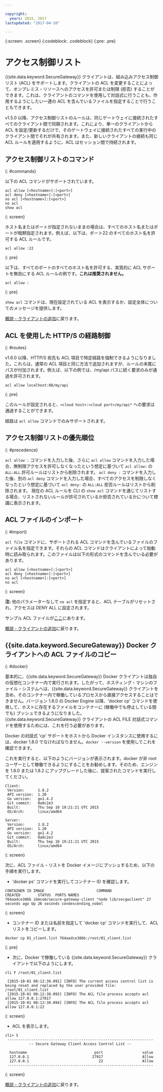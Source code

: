 ```yaml
---

copyright:
  years: 2015, 2017
lastupdated: "2017-04-10"

---
```

{:screen: .screen}
{:codeblock: .codeblock}
{:pre: .pre}

# アクセス制御リスト

{{site.data.keyword.SecureGateway}} クライアントは、組み込みアクセス制御リスト (ACL) をサポートします。クライアントの ACL を変更することによって、オンプレミス・リソースへのアクセスを許可または制限 (拒否) することができます。これは、クライアントのコマンドを使用して対話式に行うことも、作用するようにしたい一連の ACL を含んでいるファイルを指定することで行うこともできます。

v1.5.0 以降、アクセス制御リストのルールは、同じゲートウェイに接続されたすべてのクライアント間で同期されます。これにより、単一のクライアントから ACL を設定/更新するだけで、そのゲートウェイに接続されたすべての実行中のクライアント間でそれが共有されます。また、新しいクライアントの接続も同じ ACL ルールを適用するように、ACL はセッション間で持続されます。

## アクセス制御リストのコマンド
{: #commands}

以下の ACL コマンドがサポートされています。

```
acl allow [<hostname>]:[<port>]
acl deny [<hostname>]:[<port>]
no acl [<hostname>]:[<port>]
no acl
show acl
```
{: screen}

ホスト名またはポートが指定されないままの場合は、すべてのホスト名またはポートが暗黙指定されます。例えば、以下は、ポート22 のすべてのホスト名を許可する ACL ルールです。

```
acl allow :22
```
{: pre}

以下は、すべてのポートのすべてのホスト名を許可する、実質的に ACL サポートを無効にする ACL ルールの例です。<b>これは推奨されません。</b>

```
acl allow :
```
{: pre}

`show acl` コマンドは、現在設定されている ACL を表示するか、設定全体についてのメッセージを提供します。

[概説 - クライアントの追加](./securegateway_client.html)に戻ります。

## ACL を使用した HTTP/S の経路制御
{: #routes}

v1.6.0 以降、HTTP/S 宛先も ACL 項目で特定経路を強制できるようになりました。これらは、通常の ACL 項目と同じ方法で追加されますが、ルールの末尾にパスが付加されます。例えば、以下の例では、/my/api パスに続く要求のみが通過を許可されます。

```
acl allow localhost:80/my/api
```
{: pre}

このルールが設定されると、`<cloud host>:<cloud port>/my/api*` への要求は通過することができます。

経路は `acl allow` コマンドでのみサポートされます。

## アクセス制御リストの優先順位
{: #precedence}

`acl allow :` コマンドを入力した後、さらに `acl allow` コマンドを入力した場合、無制限アクセスを許可しなくなったという想定に基づいて `acl allow:` の `ALL:ALL` 許可ルールはリストから削除されます。  `acl deny :` コマンドを入力した後、別の `acl deny` コマンドを入力した場合、すべてのアクセスを制限しなくなったという想定に基づいて `acl deny:` の `ALL:ALL` 拒否ルールはリストから削除されます。  現在の ACL ルールを CLI の `show acl` コマンドを通じてリストする場合、リストされないルールが許可されているか拒否されているかについて標識に表示されます。

## ACL ファイルのインポート
{: #import}

`acl file` コマンドに、サポートされる ACL コマンドを含んでいるファイルのファイル名を指定できます。それらの ACL コマンドはクライアントによって始動時に読み取られます。このファイルは以下の形式のコマンドを含んでいる必要があります。

```
acl allow [<hostname>]:[<port>]
acl deny [<hostname>]:[<port>]
no acl [<hostname>]:[<port>]
no acl
```
{: screen}

<b>注:</b> 他のパラメーターなしで `no acl` を指定すると、ACL テーブルがリセットされ、アクセスは DENY ALL に設定されます。

サンプル ACL ファイルが[ここ](./securegateway_acl-file.html)にあります。

[概説 - クライアントの追加](./securegateway_client.html)に戻ります。

## {{site.data.keyword.SecureGateway}} Docker クライアントへの ACL ファイルのコピー
{: #docker}

基本的に、{{site.data.keyword.SecureGateway}} Docker クライアントは独自の仮想化コンテナー内で実行されます。したがって、ホスティング・マシンのファイル・システムへは、{{site.data.keyword.SecureGateway}} クライアントを含め、そのコンテナー内で稼働しているプロセスから直接アクセスすることはできません。バージョン 1.8.0 の Docker Engine 以降、'docker cp' コマンドを使用して、ホストに存在するファイルをコンテナーに (稼働中でも停止している間でも) プッシュできるようになりました。{{site.data.keyword.SecureGateway}} クライアントの ACL FILE 対話式コマンドを使用するためには、これを行う必要があります。

Docker の対話式 'cp' サポートをホストから Docker インスタンスに使用するには、docker 1.8.0 でなければなりません。`docker --version` を使用してこれを確認できます。

これを実行すると、以下のようにバージョンが表示されます。docker が非 root ユーザーとして稼働できるようにすることをお勧めします。そのため、エンジンを 1.8.0 または 1.8.2 にアップグレードした後に、提案されたコマンドを実行してください。

```
Client:
 Version:      1.8.2
 API version:  1.20
 Go version:   go1.4.2
 Git commit:   0a8c2e3
 Built:        Thu Sep 10 19:21:21 UTC 2015
 OS/Arch:      linux/amd64

Server:
 Version:      1.8.2
 API version:  1.20
 Go version:   go1.4.2
 Git commit:   0a8c2e3
 Built:        Thu Sep 10 19:21:21 UTC 2015
 OS/Arch:      linux/amd64
```
{: screen}

次に、ACL ファイル・リストを Docker イメージにプッシュするため、以下の手順を実行します。

- 'docker ps' コマンドを実行してコンテナー ID を確認します。

```
CONTAINER ID IMAGE                        COMMAND                CREATED        STATUS  PORTS NAMES
764aadce386b ibmcom/secure-gateway-client "node lib/secgwclient" 27 seconds ago Up 26 seconds condescending_nobel
```
{: screen}

- コンテナー ID または名前を指定して 'docker cp' コマンドを実行して、ACL リストをコピーします。

```
docker cp 01_client.list 764aadce386b:/root/01_client.list
```
{: pre}

- 次に、Docker で稼働している {{site.data.keyword.SecureGateway}} クライアントで以下のようにします。

```
cli F /root/01_client.list

 [2015-10-01 08:12:30.091] [INFO] The current access control list is being reset and replaced by the user provided file: /root/01_client.list
 [2015-10-01 08:12:30.093] [INFO] The ACL file process accepts acl allow 127.0.0.1:27017
 [2015-10-01 08:12:30.094] [INFO] The ACL file process accepts acl allow 127.0.0.1:22
```
{: screen}

- ACL を表示します。

```
cli> S
 -------------------------------------------------------------------
           -- Secure Gateway Client Access Control List --          

  hostname                               port                  value
  127.0.0.1                             27017                  Allow
  127.0.0.1                                22                  Allow
 -------------------------------------------------------------------
```
{: screen}

[概説 - クライアントの追加](./securegateway_client.html)に戻ります。
